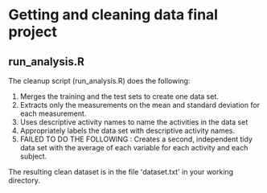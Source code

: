 # Getting and cleaning data final project

## run_analysis.R

The cleanup script (run_analysis.R) does the following:

1. Merges the training and the test sets to create one data set.
2. Extracts only the measurements on the mean and standard deviation for each measurement. 
3. Uses descriptive activity names to name the activities in the data set
4. Appropriately labels the data set with descriptive activity names. 
5. FAILED TO DO THE FOLLOWING : Creates a second, independent tidy data set with the average of each variable for each activity and each subject. 

The resulting clean dataset is in the file 'dataset.txt' in your working directory.